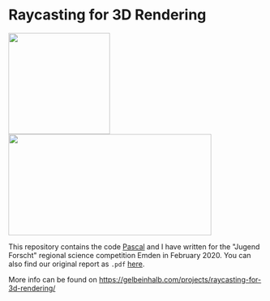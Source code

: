 # Raycasting for 3D Rendering
<img height=200 width=200 src="https://cdn.gelbeinhalb.com/static/images/projects/raycasting-for-3d-rendering/01-title.webp"> <img height=200 width=400 src="https://cdn.gelbeinhalb.com/static/images/projects/raycasting-for-3d-rendering/03-map-black-and-white.webp">

This repository contains the code [Pascal](https://github.com/Programmieren-mit-Pascal/) and I have written for the "Jugend Forscht" regional science competition Emden in February 2020.
You can also find our original report as `.pdf` [here](/paper/Bericht.pdf).

More info can be found on https://gelbeinhalb.com/projects/raycasting-for-3d-rendering/
